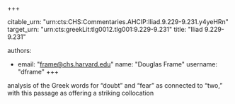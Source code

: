 +++


citable_urn: "urn:cts:CHS:Commentaries.AHCIP:Iliad.9.229-9.231.y4yeHRn"
target_urn: "urn:cts:greekLit:tlg0012.tlg001:9.229-9.231"
title: "Iliad 9.229-9.231"

authors:
- email: "frame@chs.harvard.edu"
  name: "Douglas Frame"
  username: "dframe"
+++

<p>analysis of the Greek words for “doubt” and “fear” as connected to “two,” with this passage as offering a striking collocation</p>